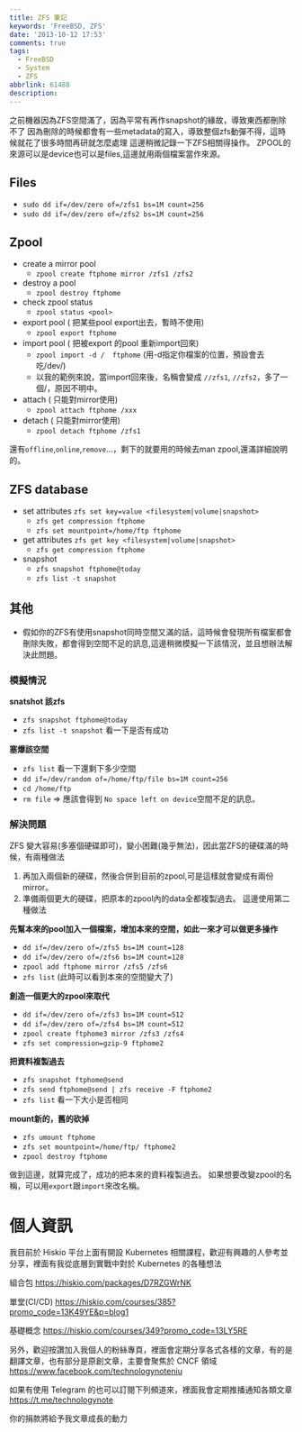 ```yaml
---
title: ZFS 筆記
keywords: 'FreeBSD, ZFS'
date: '2013-10-12 17:53'
comments: true
tags:
  - FreeBSD
  - System
  - ZFS
abbrlink: 61488
description:
---
```

之前機器因為ZFS空間滿了，因為平常有再作snapshot的緣故，導致東西都刪除不了
因為刪除的時候都會有一些metadata的寫入，導致整個zfs動彈不得，這時候就花了很多時間再研就怎麼處理
這邊稍微記錄一下ZFS相關得操作。
ZPOOL的來源可以是device也可以是files,這邊就用兩個檔案當作來源。

<!--more-->

## Files
- `sudo dd if=/dev/zero of=/zfs1 bs=1M count=256`
- `sudo dd if=/dev/zero of=/zfs2 bs=1M count=256`

## Zpool
- create a mirror pool
	- `zpool create ftphome mirror /zfs1 /zfs2`
- destroy a pool
	- `zpool destroy ftphome`
- check zpool status
	- `zpool status <pool>`
- export pool ( 把某些pool export出去，暫時不使用)
  - `zpool export ftphome`
- import pool ( 把被export 的pool 重新import回來)
	- `zpool import -d /  ftphome`  (用-d指定你檔案的位置，預設會去吃/dev/)
  - 以我的範例來說，當import回來後，名稱會變成 `//zfs1`, `//zfs2`，多了一個/，原因不明中。
- attach ( 只能對mirror使用)
	- `zpool attach ftphome /xxx`
- detach ( 只能對mirror使用)
  - `zpool detach ftphome /zfs1`

還有`offline`,`online`,`remove`...，剩下的就要用的時候去man zpool,還滿詳細說明的。


## ZFS database
- set attributes `zfs set key=value <filesystem|volume|snapshot> `
  - `zfs get compression ftphome`
  - `zfs set mountpoint=/home/ftp ftphome`
- get attributes `zfs get key <filesystem|volume|snapshot> `
  - `zfs get compression ftphome`
- snapshot
	- `zfs snapshot ftphome@today `
  - `zfs list -t snapshot`

## 其他
- 假如你的ZFS有使用snapshot同時空間又滿的話，這時候會發現所有檔案都會刪除失敗，都會得到空間不足的訊息,這邊稍微模擬一下該情況，並且想辦法解決此問題。

### 模擬情況

**snatshot 該zfs**
- `zfs snapshot ftphome@today`
- `zfs list -t snapshot`   看一下是否有成功

**塞爆該空間**
- `zfs list` 看一下還剩下多少空間
- `dd if=/dev/random of=/home/ftp/file bs=1M count=256`
- `cd /home/ftp`
- `rm file`  => 應該會得到 ` No space left on device `空間不足的訊息。

### 解決問題
ZFS 變大容易(多塞個硬碟即可)，變小困難(幾乎無法)，因此當ZFS的硬碟滿的時候，有兩種做法
1. 再加入兩個新的硬碟，然後合併到目前的zpool,可是這樣就會變成有兩份mirror。
2. 準備兩個更大的硬碟，把原本的zpool內的data全都複製過去。
這邊使用第二種做法

**先幫本來的pool加入一個檔案，增加本來的空間，如此一來才可以做更多操作**
- `dd if=/dev/zero of=/zfs5 bs=1M count=128`
- `dd if=/dev/zero of=/zfs6 bs=1M count=128`
- `zpool add ftphome mirror /zfs5 /zfs6`
- `zfs list`
   (此時可以看到本來的空間變大了)

**創造一個更大的zpool來取代**

- `dd if=/dev/zero of=/zfs3 bs=1M count=512`
- `dd if=/dev/zero of=/zfs4 bs=1M count=512`
- `zpool create ftphome3 mirror /zfs3 /zfs4`
- `zfs set compression=gzip-9 ftphome2`

**把資料複製過去**
- `zfs snapshot ftphome@send`
- `zfs send ftphome@send | zfs receive -F ftphome2`
- `zfs list` 看一下大小是否相同

**mount新的，舊的砍掉**
- `zfs umount ftphome`
- `zfs set mountpoint=/home/ftp/ ftphome2`
- `zpool destroy ftphome`

做到這邊，就算完成了，成功的把本來的資料複製過去。
如果想要改變zpool的名稱，可以用`export`跟`import`來改名稱。

# 個人資訊
我目前於 Hiskio 平台上面有開設 Kubernetes 相關課程，歡迎有興趣的人參考並分享，裡面有我從底層到實戰中對於 Kubernetes 的各種想法

組合包
https://hiskio.com/packages/D7RZGWrNK

單堂(CI/CD)
https://hiskio.com/courses/385?promo_code=13K49YE&p=blog1

基礎概念
https://hiskio.com/courses/349?promo_code=13LY5RE

另外，歡迎按讚加入我個人的粉絲專頁，裡面會定期分享各式各樣的文章，有的是翻譯文章，也有部分是原創文章，主要會聚焦於 CNCF 領域
https://www.facebook.com/technologynoteniu

如果有使用 Telegram 的也可以訂閱下列頻道來，裡面我會定期推播通知各類文章
https://t.me/technologynote

你的捐款將給予我文章成長的動力
<script type="text/javascript" src="https://cdnjs.buymeacoffee.com/1.0.0/button.prod.min.js" data-name="bmc-button" data-slug="hwchiu" data-color="#000000" data-emoji=""  data-font="Cookie" data-text="Buy me a coffee" data-outline-color="#fff" data-font-color="#fff" data-coffee-color="#fd0" ></script>